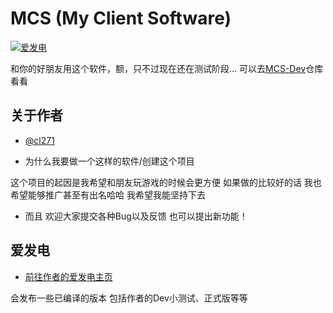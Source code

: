
# MCS (My Client Software)

[![爱发电](https://img.shields.io/badge/赞助-爱发电-403B98?style=flat&logoColor=white)](https://afdian.com/a/cl271)

和你的好朋友用这个软件，额，只不过现在还在测试阶段… 可以去[MCS-Dev](https://github.com/cl271-0/MCS-Dev)仓库看看


## 关于作者

- [@cl271](https://github.com/cl271-0)

- 为什么我要做一个这样的软件/创建这个项目

这个项目的起因是我希望和朋友玩游戏的时候会更方便 如果做的比较好的话 我也希望能够推广甚至有出名哈哈 我希望我能坚持下去

- 而且 欢迎大家提交各种Bug以及反馈 也可以提出新功能！
## 爱发电

- [前往作者的爱发电主页](https://afdian.com/a/cl271)

会发布一些已编译的版本 包括作者的Dev小测试、正式版等等
